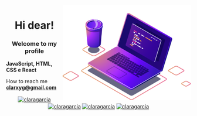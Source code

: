 <img align="right" src="https://github.com/clarxyg/clarxyg/blob/main/computer-illustration.png" width="350"/>
<h1 align="center">Hi dear!</h1>
<h3 align="center">Welcome to my profile</h3>



   **JavaScript, HTML, CSS e React**
   

   How to reach me **clarxyg@gmail.com** 



<p align="center">
<a href="https://twitter.com/clarxyz" target="blank"><img align="center" src="https://cdn.jsdelivr.net/npm/simple-icons@3.0.1/icons/twitter.svg" alt="claragarcia" height="20" width="20" /></a>
<a href="https://linkedin.com/in/" target="blank"><img align="center" src="https://cdn.jsdelivr.net/npm/simple-icons@3.0.1/icons/linkedin.svg" alt="claragarcia" height="20" width="20" /></a>
<a href="https://fb.com/manerissima" target="blank"><img align="center" src="https://cdn.jsdelivr.net/npm/simple-icons@3.0.1/icons/facebook.svg" alt="claragarcia" height="20" width="20" /></a>
<a href="https://instagram.com/clarxyg" target="blank"><img align="center" src="https://cdn.jsdelivr.net/npm/simple-icons@3.0.1/icons/instagram.svg" alt="claragarcia" height="20" width="20" /></a>
</p>
